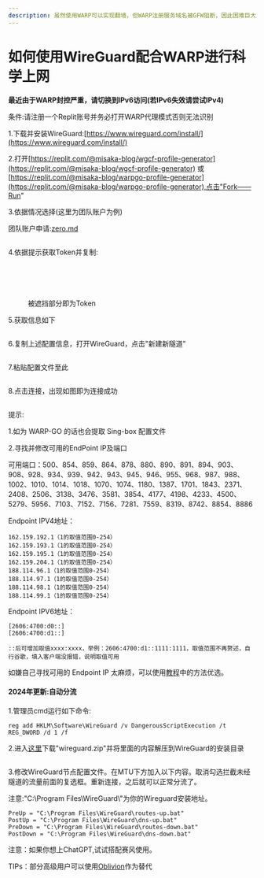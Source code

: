 ```yaml
---
description: 虽然使用WARP可以实现翻墙，但WARP注册服务域名被GFW阻断，因此困难巨大。所以，我们要将WARP配置文件转为WireGuard实现更自由科学上网。
---
```


# 如何使用WireGuard配合WARP进行科学上网

**最近由于WARP封控严重，请切换到IPv6访问(若IPv6失效请尝试IPv4)**

条件:请注册一个Replit账号并务必打开WARP代理模式否则无法识别

1.下载并安装WireGuard:[https://www.wireguard.com/install/](https://www.wireguard.com/install/)

2.打开[https://replit.com/@misaka-blog/wgcf-profile-generator](https://replit.com/@misaka-blog/wgcf-profile-generator) 或 [https://replit.com/@misaka-blog/warpgo-profile-generator](https://replit.com/@misaka-blog/warpgo-profile-generator),点击"Fork——Run"

3.依据情况选择(这里为团队账户为例)

团队账户申请:[zero.md](../other/zero.md "mention")

<figure><img src="../.gitbook/assets/屏幕截图 2023-06-24 172505.png" alt=""><figcaption></figcaption></figure>

4.依据提示获取Token并复制:

<figure><img src="../.gitbook/assets/屏幕截图 2023-06-24 172621.png" alt=""><figcaption></figcaption></figure>

<figure><img src="../.gitbook/assets/屏幕截图 2023-06-24 172955.png" alt=""><figcaption></figcaption></figure>

<figure><img src="../.gitbook/assets/屏幕截图 2023-06-24 173115.png" alt=""><figcaption></figcaption></figure>

<figure><img src="../.gitbook/assets/屏幕截图 2023-06-24 173139.png" alt=""><figcaption></figcaption></figure>

<figure><img src="../.gitbook/assets/屏幕截图 2023-06-24 173225.png" alt=""><figcaption><p>被遮挡部分即为Token</p></figcaption></figure>

5.获取信息如下

<figure><img src="../.gitbook/assets/屏幕截图 2023-06-24 173638.png" alt=""><figcaption></figcaption></figure>

6.复制上述配置信息，打开WireGuard，点击"新建新隧道"

<figure><img src="../.gitbook/assets/屏幕截图 2023-06-24 173844.png" alt=""><figcaption></figcaption></figure>

7.粘贴配置文件至此

<figure><img src="../.gitbook/assets/屏幕截图 2023-06-24 173919.png" alt=""><figcaption></figcaption></figure>

8.点击连接，出现如图即为连接成功

<figure><img src="../.gitbook/assets/屏幕截图 2023-06-24 174207.png" alt=""><figcaption></figcaption></figure>

提示:

1.如为 WARP-GO 的话也会提取 Sing-box 配置文件

2.寻找并修改可用的EndPoint IP及端口

可用端口：500、854、859、864、878、880、890、891、894、903、908、928、934、939、942、943、945、946、955、968、987、988、1002、1010、1014、1018、1070、1074、1180、1387、1701、1843、2371、2408、2506、3138、3476、3581、3854、4177、4198、4233、4500、5279、5956、7103、7152、7156、7281、7559、8319、8742、8854、8886

Endpoint IPV4地址：

```
162.159.192.1（1的取值范围0-254）
162.159.193.1（1的取值范围0-254）
162.159.195.1（1的取值范围0-254）
162.159.204.1（1的取值范围0-254）
188.114.96.1（1的取值范围0-254）
188.114.97.1（1的取值范围0-254）
188.114.98.1（1的取值范围0-254）
188.114.99.1（1的取值范围0-254）
```

Endpoint IPV6地址：

```
[2606:4700:d0::]
[2606:4700:d1::]

::后可增加取值xxxx:xxxx，举例：2606:4700:d1::1111:1111，取值范围不再赘述，自行谷歌，填入客户端没报错，说明取值可用
```

如嫌自己寻找可用的 Endpoint IP 太麻烦，可以使用[教程](warp.md)中的方法优选。

#### 2024年更新:自动分流

1.管理员cmd运行如下命令:

```
reg add HKLM\Software\WireGuard /v DangerousScriptExecution /t REG_DWORD /d 1 /f
```

2.进入[这里](https://github.com/lmc999/auto-add-routes/blob/master/zip/wireguard.zip)下载"wireguard.zip"并将里面的内容解压到WireGuard的安装目录

<figure><img src="../.gitbook/assets/捕获.PNG" alt=""><figcaption></figcaption></figure>

3.修改WireGuard节点配置文件。在MTU下方加入以下内容。取消勾选拦截未经隧道的流量前面的复选框。重新连接，之后就可以正常分流了。

注意:"C:\Program Files\WireGuard\\"为你的Wireguard安装地址。

```
PreUp = "C:\Program Files\WireGuard\routes-up.bat"
PostUp = "C:\Program Files\WireGuard\dns-up.bat"
PreDown = "C:\Program Files\WireGuard\routes-down.bat"
PostDown = "C:\Program Files\WireGuard\dns-down.bat"
```

注意：如果你想上ChatGPT,试试搭配赛风使用。

TIPs：部分高级用户可以使用[Oblivion](https://github.com/bepass-org/oblivion-desktop/releases)作为替代
